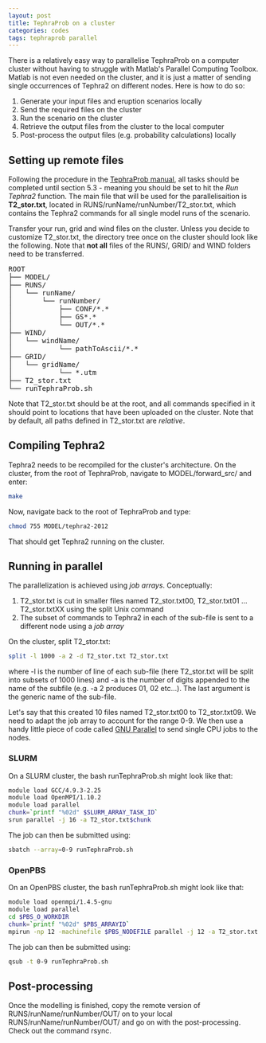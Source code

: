```yaml
---
layout: post
title: TephraProb on a cluster
categories: codes
tags: tephraprob parallel
---
```


There is a relatively easy way to parallelise TephraProb on a computer cluster without having to struggle with Matlab's Parallel Computing Toolbox. Matlab is not even needed on the cluster, and it is just a matter of sending single occurrences of Tephra2 on different nodes. Here is how to do so:

1. Generate your input files and eruption scenarios locally
2. Send the required files on the cluster
3. Run the scenario on the cluster
4. Retrieve the output files from the cluster to the local computer
5. Post-process the output files (e.g. probability calculations) locally

## Setting up remote files
Following the procedure in the <a href="{{ site.baseurl }}/files/tephraprob_man.pdf" target="_blank">TephraProb manual</a>, all tasks should be completed until section 5.3 - meaning you should be set to hit the <var>Run Tephra2</var> function. The main file that will be used for the parallelisaition is **T2_stor.txt**, located in <pth>RUNS/runName/runNumber/T2_stor.txt</pth>, which contains the Tephra2 commands for all single model runs of the scenario.

Transfer your run, grid and wind files on the cluster. Unless you decide to customize <pth>T2_stor.txt</pth>, the directory tree once on the cluster should look like the following. Note that **not all** files of the <pth>RUNS/</pth>, <pth>GRID/</pth> and <pth>WIND</pth> folders need to be transferred.

<pre>
ROOT
├── MODEL/
├── RUNS/
│   └── runName/
│       └── runNumber/
│           ├── CONF/*.*
│           ├── GS*.*
│           └── OUT/*.*
├── WIND/
│   └── windName/
│           └── pathToAscii/*.*
├── GRID/
│   └── gridName/
│           └── *.utm
├── T2_stor.txt
└── runTephraProb.sh
</pre>

Note that <pth>T2_stor.txt</pth> should be at the root, and all commands specified in it should point to locations that have been uploaded on the cluster. Note that by default, all paths defined in <pth>T2_stor.txt</pth> are *relative*.

## Compiling Tephra2
Tephra2 needs to be recompiled for the cluster's architecture. On the cluster, from the root of TephraProb, navigate to <pth>MODEL/forward_src/</pth> and enter:
```bash
make
```

Now, navigate back to the root of TephraProb and type:
```bash
chmod 755 MODEL/tephra2-2012
```
That should get Tephra2 running on the cluster.

## Running in parallel

The parallelization is achieved using *job arrays*. Conceptually:

1. <pth>T2_stor.txt</pth> is cut in smaller files named <pth>T2_stor.txt00</pth>, <pth>T2_stor.txt01</pth> ... <pth>T2_stor.txtXX</pth> using the <cmd>split</cmd> Unix command
2. The subset of commands to Tephra2 in each of the sub-file is sent to a different node using a *job array*

On the cluster, split <pth>T2_stor.txt</pth>:
```bash
split -l 1000 -a 2 -d T2_stor.txt T2_stor.txt
```

where <cmd>-l</cmd> is the number of line of each sub-file (here <pth>T2_stor.txt</pth> will be split into subsets of 1000 lines) and <cmd>-a</cmd> is the number of digits appended to the name of the subfile (e.g. -a 2 produces 01, 02 etc...). The last argument is the generic name of the sub-file.

Let's say that this created 10 files named <pth>T2_stor.txt00</pth> to <pth>T2_stor.txt09</pth>. We need to adapt the job array to account for the range 0-9. We then use a handy little piece of code called [GNU Parallel](https://savannah.gnu.org/projects/parallel/) to send single CPU jobs to the nodes.

### SLURM

On a SLURM cluster, the bash <pth>runTephraProb.sh</pth> might look like that:
```bash
module load GCC/4.9.3-2.25
module load OpenMPI/1.10.2
module load parallel
chunk=`printf "%02d" $SLURM_ARRAY_TASK_ID`
srun parallel -j 16 -a T2_stor.txt$chunk
```

The job can then be submitted using:
```bash
sbatch --array=0-9 runTephraProb.sh
```

### OpenPBS
On an OpenPBS cluster, the bash <pth>runTephraProb.sh</pth> might look like that:

```bash
module load openmpi/1.4.5-gnu
module load parallel
cd $PBS_O_WORKDIR
chunk=`printf "%02d" $PBS_ARRAYID`
mpirun -np 12 -machinefile $PBS_NODEFILE parallel -j 12 -a T2_stor.txt.$chunk
```

The job can then be submitted using:
```bash
qsub -t 0-9 runTephraProb.sh 
```

## Post-processing
Once the modelling is finished, copy the remote version of <pth>RUNS/runName/runNumber/OUT/</pth> on to your local <pth>RUNS/runName/runNumber/OUT/</pth> and go on with the post-processing. Check out the command <cmd>rsync</cmd>.